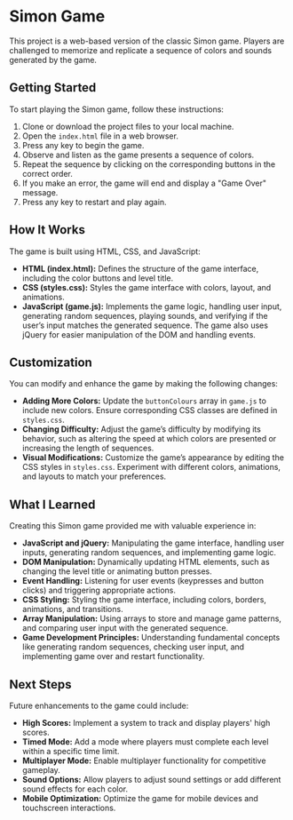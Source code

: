 # Simon Game

This project is a web-based version of the classic Simon game. Players are challenged to memorize and replicate a sequence of colors and sounds generated by the game.

## Getting Started

To start playing the Simon game, follow these instructions:

1. Clone or download the project files to your local machine.
2. Open the `index.html` file in a web browser.
3. Press any key to begin the game.
4. Observe and listen as the game presents a sequence of colors.
5. Repeat the sequence by clicking on the corresponding buttons in the correct order.
6. If you make an error, the game will end and display a "Game Over" message.
7. Press any key to restart and play again.

## How It Works

The game is built using HTML, CSS, and JavaScript:

- **HTML (index.html):** Defines the structure of the game interface, including the color buttons and level title.
- **CSS (styles.css):** Styles the game interface with colors, layout, and animations.
- **JavaScript (game.js):** Implements the game logic, handling user input, generating random sequences, playing sounds, and verifying if the user’s input matches the generated sequence. The game also uses jQuery for easier manipulation of the DOM and handling events.

## Customization

You can modify and enhance the game by making the following changes:

- **Adding More Colors:** Update the `buttonColours` array in `game.js` to include new colors. Ensure corresponding CSS classes are defined in `styles.css`.
- **Changing Difficulty:** Adjust the game’s difficulty by modifying its behavior, such as altering the speed at which colors are presented or increasing the length of sequences.
- **Visual Modifications:** Customize the game’s appearance by editing the CSS styles in `styles.css`. Experiment with different colors, animations, and layouts to match your preferences.

## What I Learned

Creating this Simon game provided me with valuable experience in:

- **JavaScript and jQuery:** Manipulating the game interface, handling user inputs, generating random sequences, and implementing game logic.
- **DOM Manipulation:** Dynamically updating HTML elements, such as changing the level title or animating button presses.
- **Event Handling:** Listening for user events (keypresses and button clicks) and triggering appropriate actions.
- **CSS Styling:** Styling the game interface, including colors, borders, animations, and transitions.
- **Array Manipulation:** Using arrays to store and manage game patterns, and comparing user input with the generated sequence.
- **Game Development Principles:** Understanding fundamental concepts like generating random sequences, checking user input, and implementing game over and restart functionality.

## Next Steps

Future enhancements to the game could include:

- **High Scores:** Implement a system to track and display players' high scores.
- **Timed Mode:** Add a mode where players must complete each level within a specific time limit.
- **Multiplayer Mode:** Enable multiplayer functionality for competitive gameplay.
- **Sound Options:** Allow players to adjust sound settings or add different sound effects for each color.
- **Mobile Optimization:** Optimize the game for mobile devices and touchscreen interactions.
